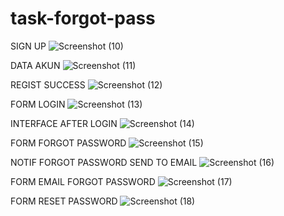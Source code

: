 # task-forgot-pass


SIGN UP
![Screenshot (10)](https://user-images.githubusercontent.com/82139022/163918349-fd69485d-931c-4a2a-8dbe-1d3c00f5c9ef.png)

DATA AKUN
![Screenshot (11)](https://user-images.githubusercontent.com/82139022/163918366-1c66e834-24b1-4070-b254-fbeafa02ce7a.png)

REGIST SUCCESS
![Screenshot (12)](https://user-images.githubusercontent.com/82139022/163918371-df1c4b18-253c-473c-b97b-cfe84ea89f80.png)

FORM LOGIN
![Screenshot (13)](https://user-images.githubusercontent.com/82139022/163918377-10d9fbea-3df7-4d18-87fc-dae659b02d67.png)

INTERFACE AFTER LOGIN
![Screenshot (14)](https://user-images.githubusercontent.com/82139022/163918380-fc1dc9a5-043e-4fc4-942d-16945088fc23.png)

FORM FORGOT PASSWORD
![Screenshot (15)](https://user-images.githubusercontent.com/82139022/163918389-55ba1959-16e0-43e2-9eb0-9f043ebecebd.png)

NOTIF FORGOT PASSWORD SEND TO EMAIL
![Screenshot (16)](https://user-images.githubusercontent.com/82139022/163918395-ba6adb6f-904f-490c-8fd7-9b084784f8a7.png)

FORM EMAIL FORGOT PASSWORD
![Screenshot (17)](https://user-images.githubusercontent.com/82139022/163918400-ab79171c-0908-4366-b011-cb897f6bb12e.png)

FORM RESET PASSWORD
![Screenshot (18)](https://user-images.githubusercontent.com/82139022/163918404-d841a599-dfa9-4dd9-ab74-29bb6a8f0c6b.png)
